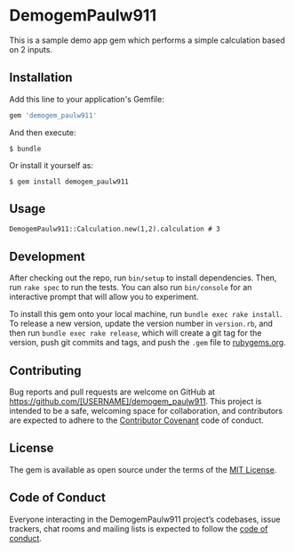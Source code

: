 # DemogemPaulw911

This is a sample demo app gem which performs a simple calculation based on 2 inputs. 

## Installation

Add this line to your application's Gemfile:

```ruby
gem 'demogem_paulw911'
```

And then execute:

    $ bundle

Or install it yourself as:

    $ gem install demogem_paulw911

## Usage

```
DemogemPaulw911::Calculation.new(1,2).calculation # 3
```

## Development

After checking out the repo, run `bin/setup` to install dependencies. Then, run `rake spec` to run the tests. You can also run `bin/console` for an interactive prompt that will allow you to experiment.

To install this gem onto your local machine, run `bundle exec rake install`. To release a new version, update the version number in `version.rb`, and then run `bundle exec rake release`, which will create a git tag for the version, push git commits and tags, and push the `.gem` file to [rubygems.org](https://rubygems.org).

## Contributing

Bug reports and pull requests are welcome on GitHub at https://github.com/[USERNAME]/demogem_paulw911. This project is intended to be a safe, welcoming space for collaboration, and contributors are expected to adhere to the [Contributor Covenant](http://contributor-covenant.org) code of conduct.

## License

The gem is available as open source under the terms of the [MIT License](http://opensource.org/licenses/MIT).

## Code of Conduct

Everyone interacting in the DemogemPaulw911 project’s codebases, issue trackers, chat rooms and mailing lists is expected to follow the [code of conduct](https://github.com/[USERNAME]/demogem_paulw911/blob/master/CODE_OF_CONDUCT.md).
